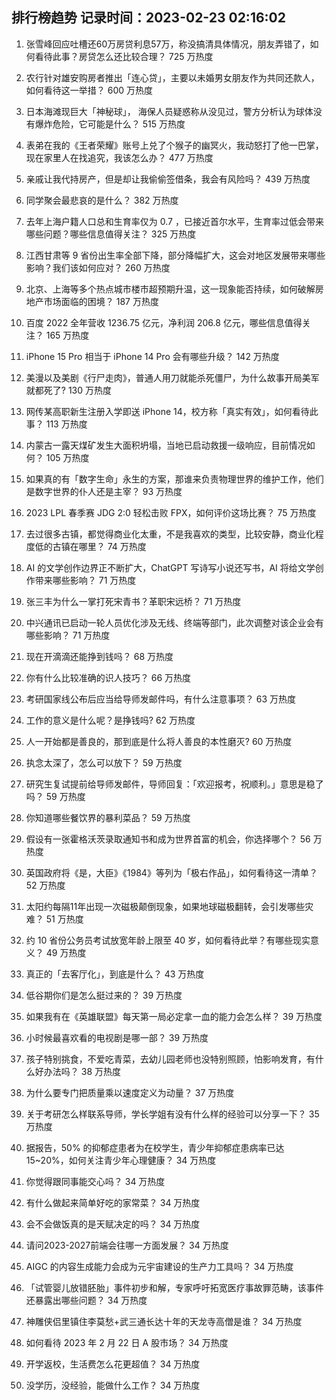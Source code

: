 
## 排行榜趋势 记录时间：2023-02-23 02:16:02
  
  1. 张雪峰回应吐槽还60万房贷利息57万，称没搞清具体情况，朋友弄错了，如何看待此事？房贷怎么还比较合理？ 725 万热度
    
  2. 农行针对雄安购房者推出「连心贷」，主要以未婚男女朋友作为共同还款人，如何看待这一举措？ 600 万热度
    
  3. 日本海滩现巨大「神秘球」， 海保人员疑惑称从没见过，警方分析认为球体没有爆炸危险，它可能是什么？ 515 万热度
    
  4. 表弟在我的《王者荣耀》账号上兑了个猴子的幽冥火，我动怒打了他一巴掌，现在家里人在找追究，我该怎么办？ 477 万热度
    
  5. 亲戚让我代持房产，但是却让我偷偷签借条，我会有风险吗？ 439 万热度
    
  6. 同学聚会最悲哀的是什么？ 382 万热度
    
  7. 去年上海户籍人口总和生育率仅为 0.7 ，已接近首尔水平，生育率过低会带来哪些问题？哪些信息值得关注？ 325 万热度
    
  8. 江西甘肃等 9 省份出生率全部下降，部分降幅扩大，这会对地区发展带来哪些影响？我们该如何应对？ 260 万热度
    
  9. 北京、上海等多个热点城市楼市超预期升温，这一现象能否持续，如何破解房地产市场面临的困境？ 187 万热度
    
  10. 百度 2022 全年营收 1236.75 亿元，净利润 206.8 亿元，哪些信息值得关注？ 165 万热度
    
  11. iPhone 15 Pro 相当于 iPhone 14 Pro 会有哪些升级？ 142 万热度
    
  12. 美漫以及美剧《行尸走肉》，普通人用刀就能杀死僵尸，为什么故事开局美军就都死了? 130 万热度
    
  13. 网传某高职新生注册入学即送 iPhone 14，校方称「真实有效」，如何看待此事？ 113 万热度
    
  14. 内蒙古一露天煤矿发生大面积坍塌，当地已启动救援一级响应，目前情况如何？ 105 万热度
    
  15. 如果真的有「数字生命」永生的方案，那谁来负责物理世界的维护工作，他们是数字世界的仆人还是主宰？ 93 万热度
    
  16. 2023 LPL 春季赛 JDG 2:0 轻松击败 FPX，如何评价这场比赛？ 75 万热度
    
  17. 去过很多古镇，都觉得商业化太重，不是我喜欢的类型，比较安静，商业化程度低的古镇在哪里？ 74 万热度
    
  18. AI 的文学创作边界正不断扩大，ChatGPT 写诗写小说还写书，AI 将给文学创作带来哪些影响？ 71 万热度
    
  19. 张三丰为什么一掌打死宋青书？革职宋远桥？ 71 万热度
    
  20. 中兴通讯已启动一轮人员优化涉及无线、终端等部门，此次调整对该企业会有哪些影响？ 71 万热度
    
  21. 现在开滴滴还能挣到钱吗？ 68 万热度
    
  22. 你有什么比较准确的识人技巧？ 66 万热度
    
  23. 考研国家线公布后应当给导师发邮件吗，有什么注意事项？ 63 万热度
    
  24. 工作的意义是什么呢？是挣钱吗? 62 万热度
    
  25. 人一开始都是善良的，那到底是什么将人善良的本性磨灭? 60 万热度
    
  26. 执念太深了，怎么可以放下？ 59 万热度
    
  27. 研究生复试提前给导师发邮件，导师回复：「欢迎报考，祝顺利。」意思是稳了吗？ 59 万热度
    
  28. 你知道哪些餐饮界的暴利菜品？ 59 万热度
    
  29. 假设有一张霍格沃茨录取通知书和成为世界首富的机会，你选择哪个？ 56 万热度
    
  30. 英国政府将《是，大臣》《1984》等列为「极右作品」，如何看待这一清单？ 52 万热度
    
  31. 太阳约每隔11年出现一次磁极颠倒现象，如果地球磁极翻转，会引发哪些灾难？ 51 万热度
    
  32. 约 10 省份公务员考试放宽年龄上限至 40 岁，如何看待此举？有哪些现实意义？ 49 万热度
    
  33. 真正的「去客厅化」，到底是什么？ 43 万热度
    
  34. 低谷期你们是怎么挺过来的？ 39 万热度
    
  35. 如果我有在《英雄联盟》每天第一局必定拿一血的能力会怎么样？ 39 万热度
    
  36. 小时候最喜欢看的电视剧是哪一部？ 39 万热度
    
  37. 孩子特别挑食，不爱吃青菜，去幼儿园老师也没特别照顾，怕影响发育，有什么好办法吗？ 38 万热度
    
  38. 为什么要专门把质量乘以速度定义为动量？ 37 万热度
    
  39. 关于考研怎么样联系导师，学长学姐有没有什么样的经验可以分享一下？ 35 万热度
    
  40. 据报告，50% 的抑郁症患者为在校学生，青少年抑郁症患病率已达 15~20%，如何关注青少年心理健康？ 34 万热度
    
  41. 你觉得跟同事能交心吗？ 34 万热度
    
  42. 有什么做起来简单好吃的家常菜？ 34 万热度
    
  43. 会不会做饭真的是天赋决定的吗？ 34 万热度
    
  44. 请问2023-2027前端会往哪一方面发展？ 34 万热度
    
  45. AIGC 的内容生成能力会成为元宇宙建设的生产力工具吗？ 34 万热度
    
  46. 「试管婴儿放错胚胎」事件初步和解，专家呼吁拓宽医疗事故罪范畴，该事件还暴露出哪些问题？ 34 万热度
    
  47. 神雕侠侣里镇住李莫愁+武三通长达十年的天龙寺高僧是谁？ 34 万热度
    
  48. 如何看待 2023 年 2 月 22 日 A 股市场？ 34 万热度
    
  49. 开学返校，生活费怎么花更超值？ 34 万热度
    
  50. 没学历，没经验，能做什么工作？ 34 万热度
    
